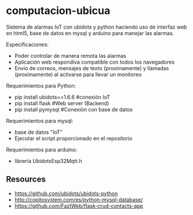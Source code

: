 # computacion-ubicua
Sistema de alarmas IoT con ubidots y python haciendo uso de interfaz web en html5, base de datos en mysql y arduino para manejar las alarmas.

Especificaciones:

* Poder controlar de manera remota las alarmas
* Aplicación web respondiva compatible con todos los navegadores
* Envío de correos, mensajes de texto (proximamente) y llamadas (proximamente) al activarse para llevar un monitoreo

Requerimientos para Python:

* pip install ubidots==1.6.6    #conexión IoT
* pip install flask             #Web server (Backend)
* pip install pymysql           #Conexión con base de datos

Requerimientos para mysql:

* base de datos "IoT"
* Ejecutar el script proporcionado en el repositorio

Requerimientos para arduino:

* librería UbidotsEsp32Mqtt.h

## Resources

* https://github.com/ubidots/ubidots-python
* http://copitosystem.com/es/python-mysql-database/
* https://github.com/FaztWeb/flask-crud-contacts-app